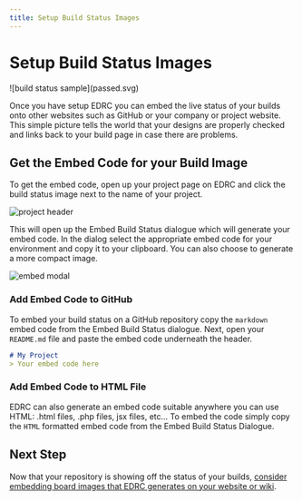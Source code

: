```yaml
---
title: Setup Build Status Images
---
```


# Setup Build Status Images
<p class="left-align">![build status sample](passed.svg)</p>

Once you have setup EDRC you can embed the live status of your builds onto other websites such as GitHub or your company or project website. This simple picture tells the world that your designs are properly checked and links back to your build page in case there are problems.

## Get the Embed Code for your Build Image
To get the embed code, open up your project page on EDRC and click the build status image next to the name of your project.

![project header](project-header.png)

This will open up the Embed Build Status dialogue which will generate your embed code. In the dialog select the appropriate embed code for your environment and copy it to your clipboard. You can also choose to generate a more compact image.

![embed modal](embed-modal.png)

### Add Embed Code to GitHub
To embed your build status on a GitHub repository copy the `markdown` embed code from the Embed Build Status dialogue. Next, open your `README.md` file and paste the embed code underneath the header.

```markdown
# My Project
> Your embed code here
```

### Add Embed Code to HTML File
EDRC can also generate an embed code suitable anywhere you can use HTML: .html files, .php files, jsx files, etc... To embed the code simply copy the `HTML` formatted embed code from the Embed Build Status Dialogue.

## Next Step
Now that your repository is showing off the status of your builds, [consider embedding board images that EDRC generates on your website or wiki](/setup-build-images).
